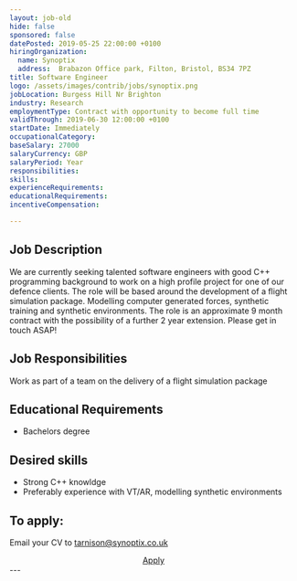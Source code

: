 ```yaml
---
layout: job-old
hide: false
sponsored: false
datePosted: 2019-05-25 22:00:00 +0100
hiringOrganization:
  name: Synoptix
  address:  Brabazon Office park, Filton, Bristol, BS34 7PZ
title: Software Engineer
logo: /assets/images/contrib/jobs/synoptix.png
jobLocation: Burgess Hill Nr Brighton
industry: Research
employmentType: Contract with opportunity to become full time
validThrough: 2019-06-30 12:00:00 +0100
startDate: Immediately
occupationalCategory:
baseSalary: 27000
salaryCurrency: GBP
salaryPeriod: Year
responsibilities:
skills:
experienceRequirements:
educationalRequirements:
incentiveCompensation:

---
```


## Job Description
We are currently seeking talented software engineers with good C++ programming background to work on a high profile project for one of our defence clients. The role will be based around the development of a flight simulation package. Modelling computer generated forces, synthetic training and synthetic environments.
The role is an approximate 9 month contract with the possibility of a further 2 year extension. Please get in touch ASAP!

## Job Responsibilities
Work as part of a team on the delivery of a flight simulation package

## Educational Requirements
- Bachelors degree

## Desired skills
- Strong C++ knowldge
- Preferably experience with VT/AR, modelling synthetic environments

## To apply:
Email your CV to tarnison@synoptix.co.uk
<div class="to-apply" style="text-align: center">
  <a class="btn btn--dark" style="margin: 20px" href="mailto:tarnison@synoptix.co.uk">
    Apply
  </a>
</div>
---
